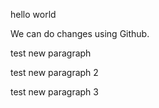 hello world

We can do changes using Github.

test new paragraph

test new paragraph 2

test new paragraph 3

